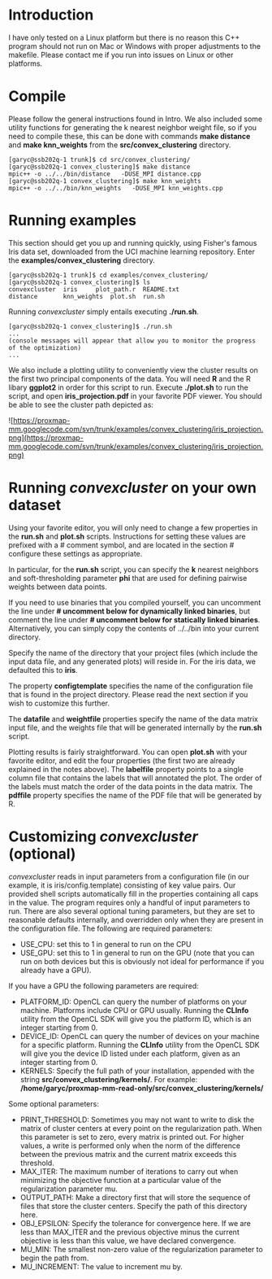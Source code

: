 # Introduction #

I have only tested on a Linux platform but there is no reason this C++ program should not run on Mac or Windows with proper adjustments to the makefile. Please contact me if you run into issues on Linux or other platforms.

# Compile #

Please follow the general instructions found in Intro. We also included some utility functions for generating the k nearest neighbor weight file, so if you need to compile these, this can be done with commands **make distance** and **make knn\_weights** from the **src/convex\_clustering** directory.
```
[garyc@ssb202q-1 trunk]$ cd src/convex_clustering/
[garyc@ssb202q-1 convex_clustering]$ make distance
mpic++ -o ../../bin/distance   -DUSE_MPI distance.cpp
[garyc@ssb202q-1 convex_clustering]$ make knn_weights 
mpic++ -o ../../bin/knn_weights   -DUSE_MPI knn_weights.cpp
```

# Running examples #

This section should get you up and running quickly, using Fisher's famous Iris data set, downloaded from the UCI machine learning repository. Enter the **examples/convex\_clustering** directory.
```
[garyc@ssb202q-1 trunk]$ cd examples/convex_clustering/
[garyc@ssb202q-1 convex_clustering]$ ls
convexcluster  iris	    plot_path.r  README.txt
distance       knn_weights  plot.sh	 run.sh
```

Running _convexcluster_ simply entails executing **./run.sh**.
```
[garyc@ssb202q-1 convex_clustering]$ ./run.sh 
...
(console messages will appear that allow you to monitor the progress of the optimization)
...
```

We also include a plotting utility to conveniently view the cluster results on the first two principal components of the data. You will need **R** and the R libary **ggplot2** in order for this script to run. Execute **./plot.sh** to run the script, and open **iris\_projection.pdf** in your favorite PDF viewer. You should be able to see the cluster path depicted as:

![https://proxmap-mm.googlecode.com/svn/trunk/examples/convex_clustering/iris_projection.png](https://proxmap-mm.googlecode.com/svn/trunk/examples/convex_clustering/iris_projection.png)

# Running _convexcluster_ on your own dataset #

Using your favorite editor, you will only need to change a few properties in the **run.sh** and **plot.sh** scripts. Instructions for setting these values are prefixed with a # comment symbol, and are located in the section # configure these settings as appropriate.

In particular, for the **run.sh** script, you can specify the **k** nearest neighbors and soft-thresholding parameter **phi** that are used for defining pairwise weights between data points.

If you need to use binaries that you compiled yourself, you can uncomment the line under **# uncomment below for dynamically linked binaries**, but comment the line under **# uncomment below for statically linked binaries**.  Alternatively, you can simply copy the contents of ../../bin into your current directory.

Specify the name of the directory that your project files (which include the input data file, and any generated plots) will reside in. For the iris data, we defaulted this to **iris**.

The property **configtemplate** specifies the name of the configuration file that is found in the project directory. Please read the next section if you wish to customize this further.

The **datafile** and **weightfile** properties specify the name of the data matrix input file, and the weights file that will be generated internally by the **run.sh** script.

Plotting results is fairly straightforward. You can open **plot.sh** with your favorite editor, and edit the four properties (the first two are already explained in the notes above). The **labelfile** property points to a single column file that contains the labels that will annotated the plot. The order of the labels must match the order of the data points in the data matrix. The **pdffile** property specifies the name of the PDF file that will be generated by R.

# Customizing _convexcluster_ (optional) #

_convexcluster_ reads in input parameters from a configuration file (in our example, it is iris/config.template) consisting of key value pairs. Our provided shell scripts automatically fill in the properties containing all caps in the value. The program requires only a handful of input parameters to run. There are also several optional tuning parameters, but they are set to reasonable defaults internally, and overridden only when they are present in the configuration file.
The following are required parameters:

  * USE\_CPU: set this to 1 in general to run on the CPU
  * USE\_GPU: set this to 1 in general to run on the GPU (note that you can run on both devices but this is obviously not ideal for performance if you already have a GPU).

If you have a GPU the following parameters are required:

  * PLATFORM\_ID: OpenCL can query the number of platforms on your machine. Platforms include CPU or GPU usually. Running the **CLInfo** utility from the OpenCL SDK will give you the platform ID, which is an integer starting from 0.
  * DEVICE\_ID: OpenCL can query the number of devices on your machine for a specific platform. Running the **CLInfo** utility from the OpenCL SDK will give you the device ID listed under each platform, given as an integer starting from 0.
  * KERNELS: Specify the full path of your installation, appended with the string **src/convex\_clustering/kernels/**.  For example: **/home/garyc/proxmap-mm-read-only/src/convex\_clustering/kernels/**

Some optional parameters:

  * PRINT\_THRESHOLD: Sometimes you may not want to write to disk the matrix of cluster centers at every point on the regularization path. When this parameter is set to zero, every matrix is printed out. For higher values, a write is performed only when the norm of the difference between the previous matrix and the current matrix exceeds this threshold.
  * MAX\_ITER: The maximum number of iterations to carry out when minimizing the objective function at a particular value of the regularization parameter mu.
  * OUTPUT\_PATH: Make a directory first that will store the sequence of files that store the cluster centers.  Specify the path of this directory here.
  * OBJ\_EPSILON: Specify the tolerance for convergence here. If we are less than MAX\_ITER and the previous objective minus the current objective is less than this value, we have declared convergence.
  * MU\_MIN: The smallest non-zero value of the regularization parameter to begin the path from.
  * MU\_INCREMENT: The value to increment mu by.